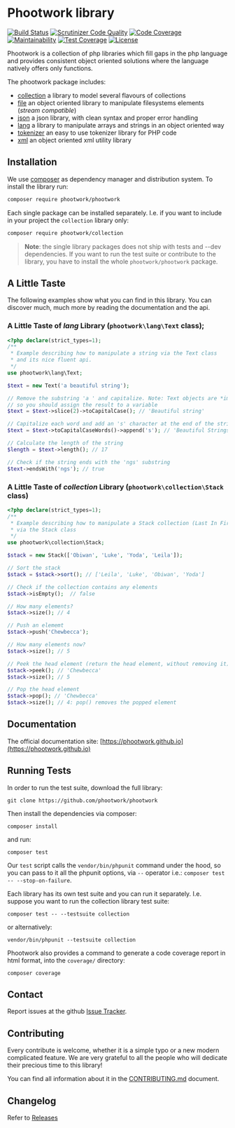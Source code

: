 # Phootwork library

[![Build Status](https://travis-ci.org/phootwork/phootwork.svg?branch=master)](https://travis-ci.org/phootwork/phootwork)
[![Scrutinizer Code Quality](https://scrutinizer-ci.com/g/phootwork/phootwork/badges/quality-score.png?b=master)](https://scrutinizer-ci.com/g/phootwork/phootwork/?branch=master)
[![Code Coverage](https://scrutinizer-ci.com/g/phootwork/phootwork/badges/coverage.png?b=master)](https://scrutinizer-ci.com/g/phootwork/phootwork/?branch=master)
[![Maintainability](https://api.codeclimate.com/v1/badges/a873cc250773621aa74b/maintainability)](https://codeclimate.com/github/phootwork/phootwork/maintainability)
[![Test Coverage](https://api.codeclimate.com/v1/badges/a873cc250773621aa74b/test_coverage)](https://codeclimate.com/github/phootwork/phootwork/test_coverage)
[![License](https://img.shields.io/github/license/phootwork/phootwork.svg?style=flat-square)](https://packagist.org/packages/phootwork/phootwork)

Phootwork is a collection of php libraries which fill gaps in the php language and provides consistent object oriented solutions
where the language natively offers only functions.

The phootwork package includes:

- [collection](https://github.com/phootwork/collection) a library to model several flavours of collections
- [file](https://github.com/phootwork/file) an object oriented library to manipulate filesystems elements (*stream compatible*)
- [json](https://github.com/phootwork/json) a json library, with clean syntax and proper error handling
- [lang](https://github.com/phootwork/lang) a library to manipulate arrays and strings in an object oriented way
- [tokenizer](https://github.com/phootwork/tokenizer) an easy to use tokenizer library for PHP code
- [xml](https://github.com/phootwork/xml) an object oriented xml utility library

## Installation

We use [composer](https://getcomposer.org) as dependency manager and distribution system. To install the library run:

```bash
composer require phootwork/phootwork
```

Each single package can be installed separately. I.e. if you want to include in your project the `collection` library only:

```bash
composer require phootwork/collection
```

> **Note**: the single library packages does not ship with tests and --dev dependencies. If you want to run the test suite or
> contribute to the library, you have to install the whole `phootwork/phootwork` package.

## A Little Taste

The following examples show what you can find in this library. You can discover much, much more by reading the documentation
and the api.

### A Little Taste of *lang* Library (`phootwork\lang\Text` class);

```php
<?php declare(strict_types=1);
/**
 * Example describing how to manipulate a string via the Text class
 * and its nice fluent api.
 */
use phootwork\lang\Text;

$text = new Text('a beautiful string');

// Remove the substring 'a ' and capitalize. Note: Text objects are *immutable*, 
// so you should assign the result to a variable
$text = $text->slice(2)->toCapitalCase(); // 'Beautiful string'

// Capitalize each word and add an 's' character at the end of the string
$text = $text->toCapitalCaseWords()->append('s'); // 'Beautiful Strings'

// Calculate the length of the string
$length = $text->length(); // 17

// Check if the string ends with the 'ngs' substring
$text->endsWith('ngs'); // true
```
### A Little Taste of *collection* Library (`phootwork\collection\Stack` class)

```php
<?php declare(strict_types=1);
/**
 * Example describing how to manipulate a Stack collection (Last In First Out)
 * via the Stack class
 */
use phootwork\collection\Stack;

$stack = new Stack(['Obiwan', 'Luke', 'Yoda', 'Leila']);

// Sort the stack
$stack = $stack->sort(); // ['Leila', 'Luke', 'Obiwan', 'Yoda']

// Check if the collection contains any elements
$stack->isEmpty();  // false

// How many elements?
$stack->size(); // 4

// Push an elememt
$stack->push('Chewbecca');

// How many elements now?
$stack->size(); // 5

// Peek the head element (return the head element, without removing it)
$stack->peek(); // 'Chewbecca'
$stack->size(); // 5

// Pop the head element
$stack->pop(); // 'Chewbecca'
$stack->size(); // 4: pop() removes the popped element
```

## Documentation

The official documentation site: [https://phootwork.github.io](https://phootwork.github.io)

## Running Tests

In order to run the test suite, download the full library:

```
git clone https://github.com/phootwork/phootwork
```
Then install the dependencies via composer:

```
composer install
```
and run:

```
composer test
```
Our `test` script calls the `vendor/bin/phpunit` command under the hood, so you can pass to it all the phpunit options,
via `--` operator i.e.: `composer test -- --stop-on-failure`.

Each library has its own test suite and you can run it separately. I.e. suppose you want to run the collection library
test suite:

```
composer test -- --testsuite collection
```
or alternatively:
```
vendor/bin/phpunit --testsuite collection
```

Phootwork also provides a command to generate a code coverage report in html format, into the `coverage/` directory:
```
composer coverage
```

## Contact

Report issues at the github [Issue Tracker](https://github.com/phootwork/phootwork/issues).


## Contributing

Every contribute is welcome, whether it is a simple typo or a new modern complicated feature. We are very grateful to all
the people who will dedicate their precious time to this library!

You can find all information about it in the [CONTRIBUTING.md](CONTRIBUTING.md) document.


## Changelog

Refer to [Releases](https://github.com/phootwork/phootwork/releases)
